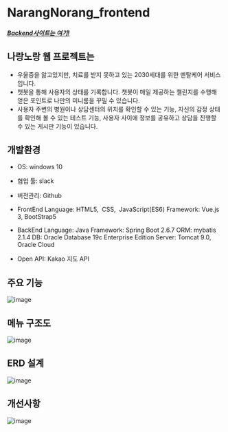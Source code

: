 # NarangNorang_frontend
##### _[Backend사이트는 여기!](https://github.com/hi-hi-hi-hi-hi/narangnorang_backend)_  


## 나랑노랑 웹 프로젝트는

- 우울증을 앓고있지만, 치료를 받지 못하고 있는 2030세대를 위한 멘탈케어 서비스입니다.
- 챗봇을 통해 사용자의 상태를 기록합니다. 챗봇이 매일 제공하는 챌린지를 수행해 얻은 포인트로 나만의 미니룸을 꾸밀 수 있습니다.
- 사용자 주변의 병원이나 상담센터의 위치를 확인할 수 있는 기능, 자신의 감정 상태를 확인해 볼 수 있는 테스트 기능, 사용자 사이에 정보를 공유하고 상담을 진행할 수 있는 게시판 기능이 있습니다.

## 개발환경

- OS: windows 10
- 협업 툴: slack
- 버전관리: Github
- FrontEnd
 Language: HTML5, &nbsp;CSS, &nbsp;JavaScript(ES6)
Framework: Vue.js 3, BootStrap5

- BackEnd
Language: Java
Framework: Spring Boot 2.6.7
ORM: mybatis 2.1.4
DB: Oracle Database 19c Enterprise Edition
Server: Tomcat 9.0, Oracle Cloud
- Open API: Kakao 지도 API


## 주요 기능
![image](https://user-images.githubusercontent.com/95620153/175846886-d137e033-5cf1-4862-8006-fee1c677d8a1.png)

## 메뉴 구조도
![image](https://user-images.githubusercontent.com/95620153/175847119-f9e0f15a-183c-4dd6-b7ee-a6458afc6dcc.png)

## ERD 설계
![image](https://user-images.githubusercontent.com/95620153/175847217-5402e94b-cac7-4d13-8e87-154a4f02539c.png)

## 개선사항
![image](https://user-images.githubusercontent.com/95620153/175847323-bfd0cd83-bf0f-4941-b42d-1b8f566c675e.png)

